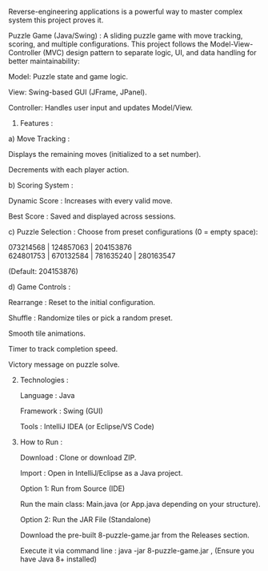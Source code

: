 Reverse-engineering applications is a powerful way to master complex system this project proves it.

Puzzle Game (Java/Swing) : 
A sliding puzzle game with move tracking, scoring, and multiple configurations. This project follows the Model-View-Controller (MVC) design pattern to separate logic, UI, and data handling for better maintainability:

Model: Puzzle state and game logic.

View: Swing-based GUI (JFrame, JPanel).

Controller: Handles user input and updates Model/View.


1. Features : 

a) Move Tracking :

  Displays the remaining moves (initialized to a set number).

  Decrements with each player action.

b) Scoring System :
   
  Dynamic Score : Increases with every valid move.

  Best Score : Saved and displayed across sessions.

c) Puzzle Selection :
Choose from preset configurations (0 = empty space):

   073214568 | 124857063 | 204153876  
   624801753 | 670132584 | 781635240 | 280163547  

(Default: 204153876)

d) Game Controls :
   
   Rearrange : Reset to the initial configuration.

   Shuffle : Randomize tiles or pick a random preset.

   Smooth tile animations.

   Timer to track completion speed.

   Victory message on puzzle solve.

2. Technologies : 

     Language : Java

     Framework : Swing (GUI)

     Tools : IntelliJ IDEA (or Eclipse/VS Code)

3. How to Run : 

     Download : Clone or download ZIP.

     Import : Open in IntelliJ/Eclipse as a Java project.

     Option 1: Run from Source (IDE)

     Run the main class: Main.java (or App.java depending on your structure).

     Option 2: Run the JAR File (Standalone)
   
     Download the pre-built 8-puzzle-game.jar from the Releases section.

     Execute it via command line : java -jar 8-puzzle-game.jar
   , (Ensure you have Java 8+ installed)

